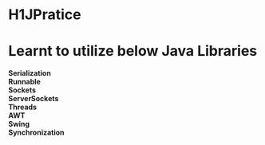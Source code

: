 # H1JPratice

<h1>Learnt to utilize below Java Libraries</h1>

<b>Serialization</b></br>
<b>Runnable</b></br>
<b>Sockets</b></br>
<b>ServerSockets</b></br>
<b>Threads</b></br>
<b>AWT</b></br>
<b>Swing</b></br>
<b>Synchronization</b></br>
